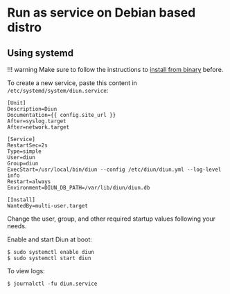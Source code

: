# Run as service on Debian based distro

## Using systemd

!!! warning
    Make sure to follow the instructions to [install from binary](binary.md) before.

To create a new service, paste this content in `/etc/systemd/system/diun.service`:

```
[Unit]
Description=Diun
Documentation={{ config.site_url }}
After=syslog.target
After=network.target

[Service]
RestartSec=2s
Type=simple
User=diun
Group=diun
ExecStart=/usr/local/bin/diun --config /etc/diun/diun.yml --log-level info
Restart=always
Environment=DIUN_DB_PATH=/var/lib/diun/diun.db

[Install]
WantedBy=multi-user.target
```

Change the user, group, and other required startup values following your needs.

Enable and start Diun at boot:

```shell
$ sudo systemctl enable diun
$ sudo systemctl start diun
```

To view logs:

```shell
$ journalctl -fu diun.service
```
